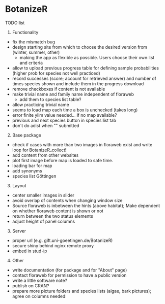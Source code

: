 # BotanizeR

TODO list

1. Functionality
* fix the mismatch bug
* design starting site from which to choose the desired version from (winter, summer, other)
  - making the app as flexible as possible. Users choose their own list and criteria
* allow to upload previous progress table for defining sample probabilities (higher prob for species not well practiced)
* record successes (score; account for retrieved answer) and number of times species shown and include them in the progress download
* remove checkboxes if content is not available
* make trivial name and family name independent of floraweb
  - add them to species list table?
* allow practicing trivial name
* seems to load map each time a box is unchecked (takes long)
* error finite ylim value needed... if no map available?
* previous and next species button in species list tab
* don't do adist when "" submitted

2. Base package
* check if cases with more than two images in floraweb exist and write loop for BotanizeR_collect!
* add content from other websites
* plot first image before map is loaded to safe time.
* loading bar for map
* add synonyms
* species list Göttingen

3. Layout
* center smaller images in slider
* avoid overlap of contents when changing window size
* Source floraweb is inbetween the hints (above habitat); Make dependent on whether floraweb content is shown or not
* return between the two status elements
* adjust height of panel columns

3. Server
* proper url (e.g. gift.uni-goeetingen.de/BotanizeR)
* secure shiny behind nginx remote proxy
* embed in stud-ip

4. Other
* write documentation (for package and for "About" page)
* contact floraweb for permission to have a public version
* write a little software note?
* publish on CRAN?
* prepare more picture folders and species lists (algae, bark pictures); agree on columns needed

